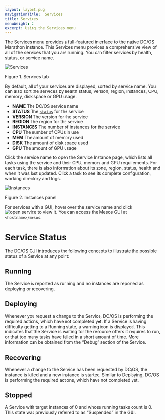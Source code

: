 ```yaml
---
layout: layout.pug
navigationTitle:  Services
title: Services
menuWeight: 2
excerpt: Using the Services menu
---
```


The Services menu provides a full-featured interface to the native DC/OS Marathon instance. This Services menu provides a comprehensive view of all of the services that you are running. You can filter services by health, status, or service name.

![Services](/dcos/1.12/img/services-ee.png)

<p>Figure 1. Services tab</p>

By default, all of your services are displayed, sorted by service name. You can also sort the services by health status, version, region, instances, CPU, memory, disk space or GPU usage.

*   **NAME** The DC/OS service name
*   **STATUS** The [`status`](#service-status) for the service
*   **VERSION** The version for the service
*   **REGION** The region for the service
*   **INSTANCES** The number of instances for the service
*   **CPU** The number of CPUs in use
*   **MEM** The amount of memory used
*   **DISK** The amount of disk space used
*   **GPU** The amount of GPU usage

Click the service name to open the Service Instance page, which lists all tasks using the service and their CPU, memory and GPU requirements. For each task, there is also information about its zone, region, status, health and when it was last updated. Click a task to see its complete configuration, working directory and logs.

![Instances](/dcos/1.12/img/services-instances-panel.png)

<p>Figure 2. Instances panel</p>

For services with a GUI, hover over the service name and click ![open service](/dcos/1.12/img/open-service.png) to view it. You can access the Mesos GUI at `<hostname>/mesos`.

# Service Status

The DC/OS GUI introduces the following concepts to illustrate the possible status of a Service at any point:

## Running

The Service is reported as running and no instances are reported as deploying or recovering.

## Deploying

Whenever you request a change to the Service, DC/OS is performing the required actions, which have not completed yet. If a Service is having difficulty getting to a Running state, a warning icon is displayed. This indicates that the Service is waiting for the resource offers it requires to run, or that too many tasks have failed in a short amount of time. More information can be obtained from the “Debug” section of the Service.

## Recovering

Whenever a change to the Service has been requested by DC/OS, the instance is killed and a new instance is started. Similar to Deploying, DC/OS is performing the required actions, which have not completed yet.

## Stopped

A Service with target instances of 0 and whose running tasks count is 0. This state was previously referred to as “Suspended” in the GUI.

